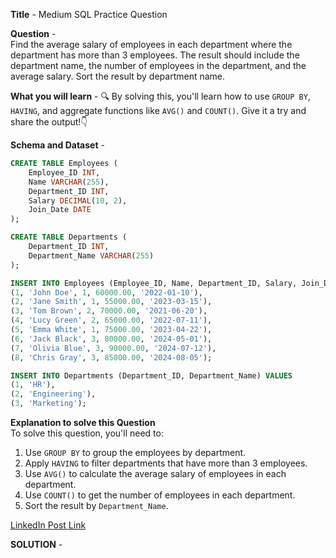 **Title** - Medium SQL Practice Question  

**Question** -  
Find the average salary of employees in each department where the department has more than 3 employees. The result should include the department name, the number of employees in the department, and the average salary. Sort the result by department name.  

**What you will learn** - 🔍 By solving this, you'll learn how to use `GROUP BY`, `HAVING`, and aggregate functions like `AVG()` and `COUNT()`. Give it a try and share the output!👇  

**Schema and Dataset** -  
```sql
CREATE TABLE Employees (
    Employee_ID INT,
    Name VARCHAR(255),
    Department_ID INT,
    Salary DECIMAL(10, 2),
    Join_Date DATE
);

CREATE TABLE Departments (
    Department_ID INT,
    Department_Name VARCHAR(255)
);

INSERT INTO Employees (Employee_ID, Name, Department_ID, Salary, Join_Date) VALUES
(1, 'John Doe', 1, 60000.00, '2022-01-10'),
(2, 'Jane Smith', 1, 55000.00, '2023-03-15'),
(3, 'Tom Brown', 2, 70000.00, '2021-06-20'),
(4, 'Lucy Green', 2, 65000.00, '2022-07-11'),
(5, 'Emma White', 1, 75000.00, '2023-04-22'),
(6, 'Jack Black', 3, 80000.00, '2024-05-01'),
(7, 'Olivia Blue', 3, 90000.00, '2024-07-12'),
(8, 'Chris Gray', 3, 85000.00, '2024-08-05');

INSERT INTO Departments (Department_ID, Department_Name) VALUES
(1, 'HR'),
(2, 'Engineering'),
(3, 'Marketing');
```

**Explanation to solve this Question**  
To solve this question, you'll need to:
1. Use `GROUP BY` to group the employees by department.
2. Apply `HAVING` to filter departments that have more than 3 employees.
3. Use `AVG()` to calculate the average salary of employees in each department.
4. Use `COUNT()` to get the number of employees in each department.
5. Sort the result by `Department_Name`.  


[LinkedIn Post Link]()  


**SOLUTION** -
```sql

```
